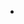 - 

<!---
woau/woau is a ✨ special ✨ repository because its `README.md` (this file) appears on your GitHub profile.
You can click the Preview link to take a look at your changes.
--->
